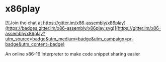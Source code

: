 # x86play

[![Join the chat at https://gitter.im/x86-assembly/x86play](https://badges.gitter.im/x86-assembly/x86play.svg)](https://gitter.im/x86-assembly/x86play?utm_source=badge&utm_medium=badge&utm_campaign=pr-badge&utm_content=badge)

An online x86-16 interpreter to make code snippet sharing easier